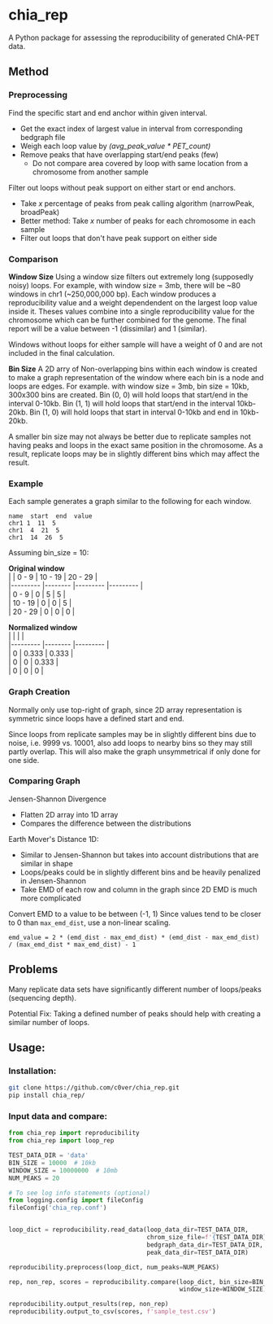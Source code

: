 # chia_rep  
A Python package for assessing the reproducibility of generated ChIA-PET data.  
  
## Method  
### Preprocessing  
Find the specific start and end anchor within given interval.  
- Get the exact index of largest value in interval from corresponding bedgraph file  
- Weigh each loop value by *(avg_peak_value * PET_count)*  
- Remove peaks that have overlapping start/end peaks (few)
	- Do not compare area covered by loop with same location from a chromosome from another sample
  
Filter out loops without peak support on either start or end anchors.  
 - Take *x* percentage of peaks from peak calling algorithm (narrowPeak, broadPeak)
 - Better method: Take *x* number of peaks for each chromosome in each sample
 - Filter out loops that don't have peak support on either side
  
### Comparison  
**Window Size**
Using a window size filters out extremely long (supposedly noisy) loops. For example, with window size = 3mb, there will be ~80 windows in chr1 (~250,000,000 bp). Each window produces a reproducibility value and a weight dependendent on the largest loop value inside it. Theses values combine into a single reproducibility value for the chromosome which can be further combined for the genome. The final report will be a value between -1 (dissimilar) and 1 (similar).

Windows without loops for either sample will have a weight of 0 and are not included in the final calculation. 

**Bin Size**
A 2D arry of Non-overlapping bins within each window is created to make a graph representation of the window where each bin is a node and loops are edges. For example. with window size = 3mb, bin size = 10kb, 300x300 bins are created. Bin (0, 0) will hold loops that start/end in the interval 0-10kb. Bin (1, 1) will hold loops that start/end in the interval 10kb-20kb. Bin (1, 0) will hold loops that start in interval 0-10kb and end in 10kb-20kb.

A smaller bin size may not always be better due to replicate samples not having peaks and loops in the exact same position in the chromosome. As a result, replicate loops may be in slightly different bins which may affect the result.
  
### Example  
Each sample generates a graph similar to the following for each window.  
```  
name  start  end  value   
chr1 1  11  5  
chr1  4  21  5  
chr1  14  26  5  
```  
Assuming bin_size = 10:  
  
**Original window**  
|          |  0 - 9   | 10 - 19  | 20 - 29  |  
|--------- |--------  |--------- |--------- |  
| 0 - 9    | 0        | 5        | 5        |  
| 10 - 19  | 0        | 0        | 5        |  
| 20 - 29  | 0        | 0        | 0        |  
  
**Normalized window**  
|          |     |     |  
|--------- |--------  |--------- |  
| 0        | 0.333    | 0.333    |  
| 0        | 0        | 0.333    |  
| 0        | 0        | 0        |  
  
### Graph Creation  
Normally only use top-right of graph, since 2D array representation is symmetric since loops have a defined start and end.
  
Since loops from replicate samples may be in slightly different bins due to noise, i.e. 9999 vs. 10001, also add loops to nearby bins so they may still partly overlap. This will also make the graph unsymmetrical if only done for one side. 
  
  
### Comparing Graph  
Jensen-Shannon Divergence  
- Flatten 2D array into 1D array  
- Compares the difference between the distributions  
  
Earth Mover's Distance 1D:  
- Similar to Jensen-Shannon but takes into account distributions that are similar in shape  
- Loops/peaks could be in slightly different bins and be heavily penalized in Jensen-Shannon  
- Take EMD of each row and column in the graph since 2D EMD is much more complicated

Convert EMD to a value to be between (-1, 1)
Since values tend to be closer to 0 than `max_emd_dist`, use a non-linear scaling.
```
emd_value = 2 * (emd_dist - max_emd_dist) * (emd_dist - max_emd_dist) / (max_emd_dist * max_emd_dist) - 1
```
  
## Problems  
Many replicate data sets have significantly different number of loops/peaks (sequencing depth).

Potential Fix:
Taking a defined number of peaks should help with creating a similar number of loops.
  
## Usage:  
### Installation:  
```bash  
git clone https://github.com/c0ver/chia_rep.git  
pip install chia_rep/  
```  
  
### Input data and compare:
```python  
from chia_rep import reproducibility
from chia_rep import loop_rep

TEST_DATA_DIR = 'data'
BIN_SIZE = 10000  # 10kb
WINDOW_SIZE = 10000000  # 10mb
NUM_PEAKS = 20

# To see log info statements (optional)
from logging.config import fileConfig
fileConfig('chia_rep.conf')


loop_dict = reproducibility.read_data(loop_data_dir=TEST_DATA_DIR,
                                      chrom_size_file=f'{TEST_DATA_DIR}/hg38.chrom.sizes',
                                      bedgraph_data_dir=TEST_DATA_DIR,
                                      peak_data_dir=TEST_DATA_DIR)

reproducibility.preprocess(loop_dict, num_peaks=NUM_PEAKS)

rep, non_rep, scores = reproducibility.compare(loop_dict, bin_size=BIN_SIZE,
                                               window_size=WINDOW_SIZE)

reproducibility.output_results(rep, non_rep)
reproducibility.output_to_csv(scores, f'sample_test.csv')
```

